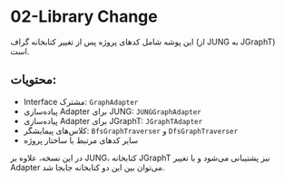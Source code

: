 # 02-Library Change

این پوشه شامل کدهای پروژه پس از تغییر کتابخانه گراف (از JUNG به JGraphT) است.

## محتویات:
- Interface مشترک: `GraphAdapter`
- پیاده‌سازی Adapter برای JUNG: `JUNGGraphAdapter`
- پیاده‌سازی Adapter برای JGraphT: `JGraphTAdapter`
- کلاس‌های پیمایشگر: `BfsGraphTraverser` و `DfsGraphTraverser`
- سایر کدهای مرتبط با ساختار پروژه

در این نسخه، علاوه بر JUNG، کتابخانه JGraphT نیز پشتیبانی می‌شود و با تغییر Adapter می‌توان بین این دو کتابخانه جابجا شد. 